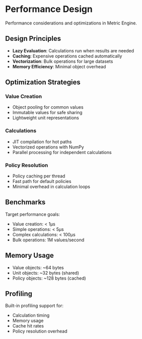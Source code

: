 # Performance Design

Performance considerations and optimizations in Metric Engine.

## Design Principles

- **Lazy Evaluation**: Calculations run when results are needed
- **Caching**: Expensive operations cached automatically
- **Vectorization**: Bulk operations for large datasets
- **Memory Efficiency**: Minimal object overhead

## Optimization Strategies

### Value Creation
- Object pooling for common values
- Immutable values for safe sharing
- Lightweight unit representations

### Calculations
- JIT compilation for hot paths
- Vectorized operations with NumPy
- Parallel processing for independent calculations

### Policy Resolution
- Policy caching per thread
- Fast path for default policies
- Minimal overhead in calculation loops

## Benchmarks

Target performance goals:
- Value creation: < 1µs
- Simple operations: < 5µs
- Complex calculations: < 100µs
- Bulk operations: 1M values/second

## Memory Usage

- Value objects: ~64 bytes
- Unit objects: ~32 bytes (shared)
- Policy objects: ~128 bytes (cached)

## Profiling

Built-in profiling support for:
- Calculation timing
- Memory usage
- Cache hit rates
- Policy resolution overhead
